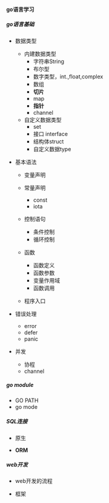 #### go语言学习

##### go语言基础

- 数据类型
  - 内建数据类型
    - 字符串String
    - 布尔型
    - 数字类型，int.,float,complex
    - 数组
    - **切片**
    - map
    - **指针**
    - channel
  - 自定义数据类型
    - set
    - 接口 interface
    - 结构体struct
    - 自定义数据type

- 基本语法

  - 变量声明
  - 常量声明
    - const
    - iota
  - 控制语句
    - 条件控制
    - 循环控制

  - 函数
    - 函数定义
    - 函数参数
    - 变量作用域
    - 函数调用
  - 程序入口

- 错误处理

  - error
  - defer
  - panic

- 并发

  - 协程
  - channel

##### go module

- GO PATH
- go mode

##### SQL连接

- 原生

- **ORM**

##### web开发

- web开发的流程

- 框架